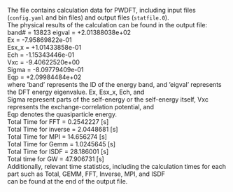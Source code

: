 The file contains calculation data for PWDFT, including input files (`config.yaml` and bin files) and output files (`statfile.0`).\
The physical results of the calculation can be found in the output file:\
band# = 13823 eigval = +2.01388038e+02\
Ex = -7.95869822e-01\
Esx_x = +1.01433858e-01\
Ech = -1.15343446e-01\
Vxc = -9.40622520e+00\
Sigma = -8.09779409e-01\
Eqp = +2.09984484e+02\
where ’band’ represents the ID of the energy band, and ’eigval’ represents the DFT energy eigenvalue. Ex, Esx_x, Ech, and\
Sigma represent parts of the self-energy or the self-energy itself, Vxc represents the exchange-correlation potential, and\
Eqp denotes the quasiparticle energy.\
Total Time for FFT = 0.2542227 [s]\
Total Time for inverse = 2.0448681 [s]\
Total Time for MPI = 14.656274 [s]\
Total Time for Gemm = 1.0245645 [s]\
Total Time for ISDF = 28.186001 [s]\
Total time for GW = 47.906731 [s]\
Additionally, relevant time statistics, including the calculation times for each part such as Total, GEMM, FFT, Inverse, MPI, and ISDF\
can be found at the end of the output file.

